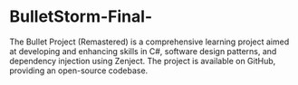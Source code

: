 # BulletStorm-Final-
The Bullet Project (Remastered) is a comprehensive learning project aimed at developing and enhancing skills in C#, software design patterns, and dependency injection using Zenject. The project is available on GitHub, providing an open-source codebase.
